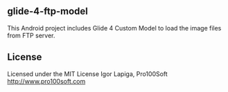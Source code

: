 ## glide-4-ftp-model

This Android project includes Glide 4 Custom Model to load the image files from FTP server.

## License

Licensed under the MIT License
Igor Lapiga, Pro100Soft
http://www.pro100soft.com
